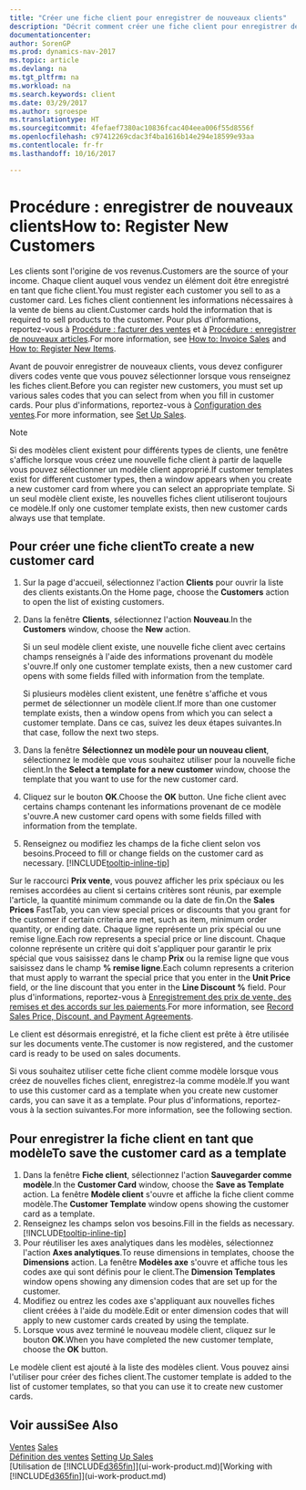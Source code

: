 ```yaml
---
title: "Créer une fiche client pour enregistrer de nouveaux clients"
description: "Décrit comment créer une fiche client pour enregistrer des informations sur chaque nouveau client ou client auquel vous vendez."
documentationcenter: 
author: SorenGP
ms.prod: dynamics-nav-2017
ms.topic: article
ms.devlang: na
ms.tgt_pltfrm: na
ms.workload: na
ms.search.keywords: client
ms.date: 03/29/2017
ms.author: sgroespe
ms.translationtype: HT
ms.sourcegitcommit: 4fefaef7380ac10836fcac404eea006f55d8556f
ms.openlocfilehash: c97412269cdac3f4ba1616b14e294e18599e93aa
ms.contentlocale: fr-fr
ms.lasthandoff: 10/16/2017

---
```

# <a name="how-to-register-new-customers"></a><span data-ttu-id="eb16d-103">Procédure : enregistrer de nouveaux clients</span><span class="sxs-lookup"><span data-stu-id="eb16d-103">How to: Register New Customers</span></span>
<span data-ttu-id="eb16d-104">Les clients sont l'origine de vos revenus.</span><span class="sxs-lookup"><span data-stu-id="eb16d-104">Customers are the source of your income.</span></span> <span data-ttu-id="eb16d-105">Chaque client auquel vous vendez un élément doit être enregistré en tant que fiche client.</span><span class="sxs-lookup"><span data-stu-id="eb16d-105">You must register each customer you sell to as a customer card.</span></span> <span data-ttu-id="eb16d-106">Les fiches client contiennent les informations nécessaires à la vente de biens au client.</span><span class="sxs-lookup"><span data-stu-id="eb16d-106">Customer cards hold the information that is required to sell products to the customer.</span></span> <span data-ttu-id="eb16d-107">Pour plus d'informations, reportez-vous à [Procédure : facturer des ventes](sales-how-invoice-sales.md) et à [Procédure : enregistrer de nouveaux articles](inventory-how-register-new-items.md).</span><span class="sxs-lookup"><span data-stu-id="eb16d-107">For more information, see [How to: Invoice Sales](sales-how-invoice-sales.md) and [How to: Register New Items](inventory-how-register-new-items.md).</span></span>  

<span data-ttu-id="eb16d-108">Avant de pouvoir enregistrer de nouveaux clients, vous devez configurer divers codes vente que vous pouvez sélectionner lorsque vous renseignez les fiches client.</span><span class="sxs-lookup"><span data-stu-id="eb16d-108">Before you can register new customers, you must set up various sales codes that you can select from when you fill in customer cards.</span></span> <span data-ttu-id="eb16d-109">Pour plus d'informations, reportez-vous à [Configuration des ventes](sales-setup-sales.md).</span><span class="sxs-lookup"><span data-stu-id="eb16d-109">For more information, see [Set Up Sales](sales-setup-sales.md).</span></span>

> [!NOTE]  
>   <span data-ttu-id="eb16d-110">Si des modèles client existent pour différents types de clients, une fenêtre s'affiche lorsque vous créez une nouvelle fiche client à partir de laquelle vous pouvez sélectionner un modèle client approprié.</span><span class="sxs-lookup"><span data-stu-id="eb16d-110">If customer templates exist for different customer types, then a window appears when you create a new customer card from where you can select an appropriate template.</span></span> <span data-ttu-id="eb16d-111">Si un seul modèle client existe, les nouvelles fiches client utiliseront toujours ce modèle.</span><span class="sxs-lookup"><span data-stu-id="eb16d-111">If only one customer template exists, then new customer cards always use that template.</span></span>

## <a name="to-create-a-new-customer-card"></a><span data-ttu-id="eb16d-112">Pour créer une fiche client</span><span class="sxs-lookup"><span data-stu-id="eb16d-112">To create a new customer card</span></span>
1. <span data-ttu-id="eb16d-113">Sur la page d'accueil, sélectionnez l'action **Clients** pour ouvrir la liste des clients existants.</span><span class="sxs-lookup"><span data-stu-id="eb16d-113">On the Home page, choose the **Customers** action to open the list of existing customers.</span></span>  
2. <span data-ttu-id="eb16d-114">Dans la fenêtre **Clients**, sélectionnez l'action **Nouveau**.</span><span class="sxs-lookup"><span data-stu-id="eb16d-114">In the **Customers** window, choose the **New** action.</span></span>

    <span data-ttu-id="eb16d-115">Si un seul modèle client existe, une nouvelle fiche client avec certains champs renseignés à l'aide des informations provenant du modèle s'ouvre.</span><span class="sxs-lookup"><span data-stu-id="eb16d-115">If only one customer template exists, then a new customer card opens with some fields filled with information from the template.</span></span>

    <span data-ttu-id="eb16d-116">Si plusieurs modèles client existent, une fenêtre s'affiche et vous permet de sélectionner un modèle client.</span><span class="sxs-lookup"><span data-stu-id="eb16d-116">If more than one customer template exists, then a window opens from which you can select a customer template.</span></span> <span data-ttu-id="eb16d-117">Dans ce cas, suivez les deux étapes suivantes.</span><span class="sxs-lookup"><span data-stu-id="eb16d-117">In that case, follow the next two steps.</span></span>
3. <span data-ttu-id="eb16d-118">Dans la fenêtre **Sélectionnez un modèle pour un nouveau client**, sélectionnez le modèle que vous souhaitez utiliser pour la nouvelle fiche client.</span><span class="sxs-lookup"><span data-stu-id="eb16d-118">In the **Select a template for a new customer** window, choose the template that you want to use for the new customer card.</span></span>
4. <span data-ttu-id="eb16d-119">Cliquez sur le bouton **OK**.</span><span class="sxs-lookup"><span data-stu-id="eb16d-119">Choose the **OK** button.</span></span> <span data-ttu-id="eb16d-120">Une fiche client avec certains champs contenant les informations provenant de ce modèle s'ouvre.</span><span class="sxs-lookup"><span data-stu-id="eb16d-120">A new customer card opens with some fields filled with information from the template.</span></span>  
5. <span data-ttu-id="eb16d-121">Renseignez ou modifiez les champs de la fiche client selon vos besoins.</span><span class="sxs-lookup"><span data-stu-id="eb16d-121">Proceed to fill or change fields on the customer card as necessary.</span></span> [!INCLUDE[tooltip-inline-tip](includes/tooltip-inline-tip_md.md)]

<span data-ttu-id="eb16d-122">Sur le raccourci **Prix vente**, vous pouvez afficher les prix spéciaux ou les remises accordées au client si certains critères sont réunis, par exemple l'article, la quantité minimum commande ou la date de fin.</span><span class="sxs-lookup"><span data-stu-id="eb16d-122">On the **Sales Prices** FastTab, you can view special prices or discounts that you grant for the customer if certain criteria are met, such as item, minimum order quantity, or ending date.</span></span> <span data-ttu-id="eb16d-123">Chaque ligne représente un prix spécial ou une remise ligne.</span><span class="sxs-lookup"><span data-stu-id="eb16d-123">Each row represents a special price or line discount.</span></span> <span data-ttu-id="eb16d-124">Chaque colonne représente un critère qui doit s'appliquer pour garantir le prix spécial que vous saisissez dans le champ **Prix** ou la remise ligne que vous saisissez dans le champ **% remise ligne**.</span><span class="sxs-lookup"><span data-stu-id="eb16d-124">Each column represents a criterion that must apply to warrant the special price that you enter in the **Unit Price** field, or the line discount that you enter in the **Line Discount %** field.</span></span> <span data-ttu-id="eb16d-125">Pour plus d'informations, reportez-vous à [Enregistrement des prix de vente, des remises et des accords sur les paiements](sales-how-record-sales-price-discount-payment-agreements.md).</span><span class="sxs-lookup"><span data-stu-id="eb16d-125">For more information, see [Record Sales Price, Discount, and Payment Agreements](sales-how-record-sales-price-discount-payment-agreements.md).</span></span>

<span data-ttu-id="eb16d-126">Le client est désormais enregistré, et la fiche client est prête à être utilisée sur les documents vente.</span><span class="sxs-lookup"><span data-stu-id="eb16d-126">The customer is now registered, and the customer card is ready to be used on sales documents.</span></span>

<span data-ttu-id="eb16d-127">Si vous souhaitez utiliser cette fiche client comme modèle lorsque vous créez de nouvelles fiches client, enregistrez-la comme modèle.</span><span class="sxs-lookup"><span data-stu-id="eb16d-127">If you want to use this customer card as a template when you create new customer cards, you can save it as a template.</span></span> <span data-ttu-id="eb16d-128">Pour plus d'informations, reportez-vous à la section suivantes.</span><span class="sxs-lookup"><span data-stu-id="eb16d-128">For more information, see the following section.</span></span>

## <a name="to-save-the-customer-card-as-a-template"></a><span data-ttu-id="eb16d-129">Pour enregistrer la fiche client en tant que modèle</span><span class="sxs-lookup"><span data-stu-id="eb16d-129">To save the customer card as a template</span></span>
1. <span data-ttu-id="eb16d-130">Dans la fenêtre **Fiche client**, sélectionnez l'action **Sauvegarder comme modèle**.</span><span class="sxs-lookup"><span data-stu-id="eb16d-130">In the **Customer Card** window, choose the **Save as Template** action.</span></span> <span data-ttu-id="eb16d-131">La fenêtre **Modèle client** s'ouvre et affiche la fiche client comme modèle.</span><span class="sxs-lookup"><span data-stu-id="eb16d-131">The **Customer Template** window opens showing the customer card as a template.</span></span>
2. <span data-ttu-id="eb16d-132">Renseignez les champs selon vos besoins.</span><span class="sxs-lookup"><span data-stu-id="eb16d-132">Fill in the fields as necessary.</span></span> [!INCLUDE[tooltip-inline-tip](includes/tooltip-inline-tip_md.md)]
3. <span data-ttu-id="eb16d-133">Pour réutiliser les axes analytiques dans les modèles, sélectionnez l'action **Axes analytiques**.</span><span class="sxs-lookup"><span data-stu-id="eb16d-133">To reuse dimensions in templates, choose the **Dimensions** action.</span></span> <span data-ttu-id="eb16d-134">La fenêtre **Modèles axe** s'ouvre et affiche tous les codes axe qui sont définis pour le client.</span><span class="sxs-lookup"><span data-stu-id="eb16d-134">The **Dimension Templates** window opens showing any dimension codes that are set up for the customer.</span></span>
4. <span data-ttu-id="eb16d-135">Modifiez ou entrez les codes axe s'appliquant aux nouvelles fiches client créées à l'aide du modèle.</span><span class="sxs-lookup"><span data-stu-id="eb16d-135">Edit or enter dimension codes that will apply to new customer cards created by using the template.</span></span>  
5. <span data-ttu-id="eb16d-136">Lorsque vous avez terminé le nouveau modèle client, cliquez sur le bouton **OK**.</span><span class="sxs-lookup"><span data-stu-id="eb16d-136">When you have completed the new customer template, choose the **OK** button.</span></span>

<span data-ttu-id="eb16d-137">Le modèle client est ajouté à la liste des modèles client. Vous pouvez ainsi l'utiliser pour créer des fiches client.</span><span class="sxs-lookup"><span data-stu-id="eb16d-137">The customer template is added to the list of customer templates, so that you can use it to create new customer cards.</span></span>

## <a name="see-also"></a><span data-ttu-id="eb16d-138">Voir aussi</span><span class="sxs-lookup"><span data-stu-id="eb16d-138">See Also</span></span>
<span data-ttu-id="eb16d-139">[Ventes](sales-manage-sales.md)  </span><span class="sxs-lookup"><span data-stu-id="eb16d-139">[Sales](sales-manage-sales.md)  </span></span>  
<span data-ttu-id="eb16d-140">[Définition des ventes](sales-setup-sales.md)  </span><span class="sxs-lookup"><span data-stu-id="eb16d-140">[Setting Up Sales](sales-setup-sales.md)  </span></span>  
<span data-ttu-id="eb16d-141">[Utilisation de [!INCLUDE[d365fin](includes/d365fin_md.md)]](ui-work-product.md)</span><span class="sxs-lookup"><span data-stu-id="eb16d-141">[Working with [!INCLUDE[d365fin](includes/d365fin_md.md)]](ui-work-product.md)</span></span>

